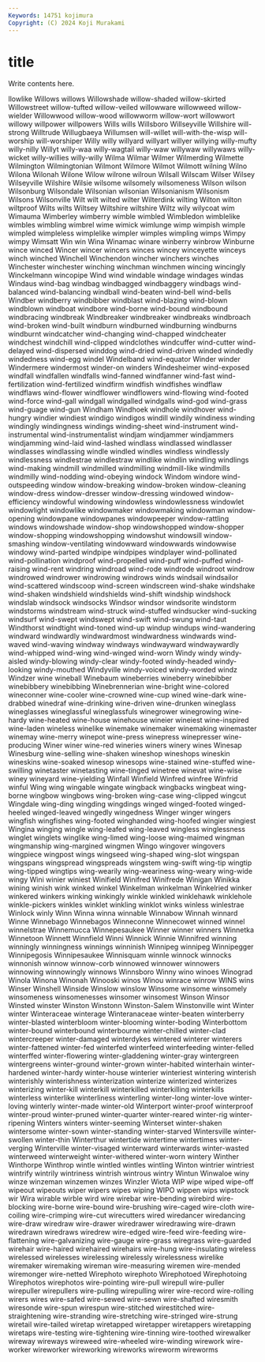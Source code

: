 ```yaml
---
Keywords: 14751 kojimura
Copyright: (C) 2024 Koji Murakami
---
```


# title

Write contents here.



llowlike Willows willows Willowshade willow-shaded willow-skirted Willowstreet willow-tufted
willow-veiled willowware willowweed willow-wielder Willowwood willow-wood willowworm willow-wort willowwort willowy
willpower willpowers Wills wills Willsboro Willseyville Willshire will-strong Willtrude Willugbaeya
Willumsen will-willet will-with-the-wisp will-worship will-worshiper Willy willy willyard willyart willyer
willying willy-mufty willy-nilly Willyt willy-waa willy-wagtail willy-waw willywaw willywaws willy-wicket
willy-willies willy-willy Wilma Wilmar Wilmer Wilmerding Wilmette Wilmington Wilmingtonian Wilmont
Wilmore Wilmot Wilmott wilning Wilno Wilona Wilonah Wilone Wilow wilrone
wilroun Wilsall Wilscam Wilser Wilsey Wilseyville Wilshire Wilsie wilsome wilsomely
wilsomeness Wilson wilson Wilsonburg Wilsondale Wilsonian wilsonian Wilsonianism Wilsonism Wilsons
Wilsonville Wilt wilt wilted wilter Wilterdink wilting Wilton wilton wiltproof
Wilts wilts Wiltsey Wiltshire wiltshire Wiltz wily wilycoat wim Wimauma
Wimberley wimberry wimble wimbled Wimbledon wimblelike wimbles wimbling wimbrel wime
wimick wimlunge wimp wimpish wimple wimpled wimpleless wimplelike wimpler wimples
wimpling wimps Wimpy wimpy Wimsatt Win win Wina Winamac winare
winberry winbrow Winburne wince winced Wincer wincer wincers winces wincey
winceyette winceys winch winched Winchell Winchendon wincher winchers winches Winchester
winchester winching winchman winchmen wincing wincingly Winckelmann wincopipe Wind wind
windable windage windages windas Windaus wind-bag windbag windbagged windbaggery windbags
wind-balanced wind-balancing windball wind-beaten wind-bell wind-bells Windber windberry windbibber windblast
wind-blazing wind-blown windblown windboat windbore wind-borne wind-bound windbound windbracing windbreak
Windbreaker windbreaker windbreaks windbroach wind-broken wind-built windburn windburned windburning windburns
windburnt windcatcher wind-changing wind-chapped windcheater windchest windchill wind-clipped windclothes windcuffer
wind-cutter wind-delayed wind-dispersed winddog wind-dried wind-driven winded windedly windedness wind-egg
windel Windelband wind-equator Winder winder Windermere windermost winder-on winders Windesheimer
wind-exposed windfall windfallen windfalls wind-fanned windfanner wind-fast wind-fertilization wind-fertilized windfirm
windfish windfishes windflaw windflaws wind-flower windflower windflowers wind-flowing wind-footed wind-force
wind-gall windgall windgalled windgalls wind-god wind-grass wind-guage wind-gun Windham Windhoek
windhole windhover wind-hungry windier windiest windigo windigos windill windily windiness
winding windingly windingness windings winding-sheet wind-instrument wind-instrumental wind-instrumentalist windjam windjammer
windjammers windjamming wind-laid wind-lashed windlass windlassed windlasser windlasses windlassing windle
windled windles windless windlessly windlessness windlestrae windlestraw windlike windlin windling
windlings wind-making windmill windmilled windmilling windmill-like windmills windmilly wind-nodding wind-obeying
windock Windom windore wind-outspeeding window window-breaking window-broken window-cleaning window-dress window-dresser
window-dressing windowed window-efficiency windowful windowing windowless windowlessness windowlet windowlight windowlike
windowmaker windowmaking windowman window-opening windowpane windowpanes windowpeeper window-rattling windows windowshade
window-shop windowshopped window-shopper window-shopping windowshopping windowshut windowsill window-smashing window-ventilating windowward
windowwards windowwise windowy wind-parted windpipe windpipes windplayer wind-pollinated wind-pollination windproof
wind-propelled wind-puff wind-puffed wind-raising wind-rent windring windroad wind-rode windrode windroot
windrow windrowed windrower windrowing windrows winds windsail windsailor wind-scattered windscoop
wind-screen windscreen wind-shake windshake wind-shaken windshield windshields wind-shift windship windshock
windslab windsock windsocks Windsor windsor windsorite windstorm windstorms windstream wind-struck
wind-stuffed windsucker wind-sucking windsurf wind-swept windswept wind-swift wind-swung wind-taut Windthorst
windtight wind-toned wind-up windup windups wind-wandering windward windwardly windwardmost windwardness
windwards wind-waved wind-waving windway windways windwayward windwaywardly wind-whipped wind-wing wind-winged
wind-worn Windy windy windy-aisled windy-blowing windy-clear windy-footed windy-headed windy-looking windy-mouthed
Windyville windy-voiced windy-worded windz Windzer wine wineball Winebaum wineberries wineberry
winebibber winebibbery winebibbing Winebrennerian wine-bright wine-colored wineconner wine-cooler wine-crowned wine-cup
wined wine-dark wine-drabbed winedraf wine-drinking wine-driven wine-drunken wineglass wineglasses wineglassful
wineglassfuls winegrower winegrowing wine-hardy wine-heated wine-house winehouse wineier wineiest wine-inspired
wine-laden wineless winelike winemake winemaker winemaking winemaster winemay wine-merry winepot
wine-press winepress winepresser wine-producing Winer winer wine-red wineries winers winery
wines Winesap Winesburg wine-selling wine-shaken wineshop wineshops wineskin wineskins wine-soaked
winesop winesops wine-stained wine-stuffed wine-swilling winetaster winetasting wine-tinged winetree winevat
wine-wise winey wineyard wine-yielding Winfall Winfield Winfred winfree Winfrid winful
Wing wing wingable wingate wingback wingbacks wingbeat wing-borne wingbow wingbows
wing-broken wing-case wing-clipped wingcut Wingdale wing-ding wingding wingdings winged winged-footed
winged-heeled winged-leaved wingedly wingedness Winger winger wingers wingfish wingfishes wing-footed
winghanded wing-hoofed wingier wingiest Wingina winging wingle wing-leafed wing-leaved wingless
winglessness winglet winglets winglike wing-limed wing-loose wing-maimed wingman wingmanship wing-margined
wingmen Wingo wingover wingovers wingpiece wingpost wings wingseed wing-shaped wing-slot
wingspan wingspans wingspread wingspreads wingstem wing-swift wing-tip wingtip wing-tipped wingtips
wing-wearily wing-weariness wing-weary wing-wide wingy Wini winier winiest Winifield Winifred
Winifrede Winigan Winikka wining winish wink winked winkel Winkelman winkelman
Winkelried winker winkered winkers winking winkingly winkle winkled winklehawk winklehole
winkle-pickers winkles winklet winkling winklot winks winless winlestrae Winlock winly
Winn Winna winna winnable Winnabow Winnah winnard Winne Winnebago Winnebagos
Winneconne Winnecowet winned winnel winnelstrae Winnemucca Winnepesaukee Winner winner winners
Winnetka Winnetoon Winnett Winnfield Winni Winnick Winnie Winnifred winning winningly
winningness winnings winninish Winnipeg winnipeg Winnipegger Winnipegosis Winnipesaukee Winnisquam winnle
winnock winnocks winnonish winnow winnow-corb winnowed winnower winnowers winnowing winnowingly
winnows Winnsboro Winny wino winoes Winograd Winola Winona Winonah Winooski
winos Winou winrace winrow WINS wins Winser Winshell Winside Winslow
winslow Winsome winsome winsomely winsomeness winsomenesses winsomer winsomest Winson Winsor
Winsted winster Winston Winstonn Winston-Salem Winstonville wint Winter winter Winteraceae
winterage Winteranaceae winter-beaten winterberry winter-blasted winterbloom winter-blooming winter-boding Winterbottom winter-bound
winterbound winterbourne winter-chilled winter-clad wintercreeper winter-damaged winterdykes wintered winterer winterers
winter-fattened winter-fed winterfed winterfeed winterfeeding winter-felled winterffed winter-flowering winter-gladdening winter-gray
wintergreen wintergreens winter-ground winter-grown winter-habited winterhain winter-hardened winter-hardy winter-house winterier
winteriest wintering winterish winterishly winterishness winterization winterize winterized winterizes winterizing
winter-kill winterkill winterkilled winterkilling winterkills winterless winterlike winterliness winterling winter-long
winter-love winter-loving winterly winter-made winter-old Winterport winter-proof winterproof winter-proud winter-pruned
winter-quarter winter-reared winter-rig winter-ripening Winters winters winter-seeming Winterset winter-shaken wintersome
winter-sown winter-standing winter-starved Wintersville winter-swollen winter-thin Winterthur wintertide wintertime wintertimes
winter-verging Winterville winter-visaged winterward winterwards winter-wasted winterweed winterweight winter-withered winter-worn
wintery Winther Winthorpe Winthrop wintle wintled wintles wintling Winton wintrier
wintriest wintrify wintrily wintriness wintrish wintrous wintry Wintun Winwaloe winy
winze winzeman winzemen winzes Winzler Wiota WIP wipe wiped wipe-off
wipeout wipeouts wiper wipers wipes wiping WIPO wippen wips wipstock
wir Wira wirable wirble wird wire wirebar wire-bending wirebird wire-blocking
wire-borne wire-bound wire-brushing wire-caged wire-cloth wire-coiling wire-crimping wire-cut wirecutters wired
wiredancer wiredancing wire-draw wiredraw wire-drawer wiredrawer wiredrawing wire-drawn wiredrawn wiredraws
wiredrew wire-edged wire-feed wire-feeding wire-flattening wire-galvanizing wire-gauge wire-grass wiregrass wire-guarded
wirehair wire-haired wirehaired wirehairs wire-hung wire-insulating wireless wirelessed wirelesses wirelessing
wirelessly wirelessness wirelike wiremaker wiremaking wireman wire-measuring wiremen wire-mended wiremonger
wire-netted Wirephoto wirephoto Wirephotoed Wirephotoing Wirephotos wirephotos wire-pointing wire-pull wirepull
wire-puller wirepuller wirepullers wire-pulling wirepulling wirer wire-record wire-rolling wirers wires
wire-safed wire-sewed wire-sewn wire-shafted wiresmith wiresonde wire-spun wirespun wire-stitched wirestitched
wire-straightening wire-stranding wire-stretching wire-stringed wire-strung wiretail wire-tailed wiretap wiretapped wiretapper
wiretappers wiretapping wiretaps wire-testing wire-tightening wire-tinning wire-toothed wirewalker wireway wireways
wireweed wire-wheeled wire-winding wirework wire-worker wireworker wireworking wireworks wireworm wireworms
